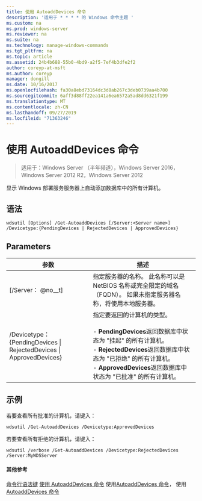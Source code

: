 ```yaml
---
title: 使用 AutoaddDevices 命令
description: '适用于 * * * * 的 Windows 命令主题 '
ms.custom: na
ms.prod: windows-server
ms.reviewer: na
ms.suite: na
ms.technology: manage-windows-commands
ms.tgt_pltfrm: na
ms.topic: article
ms.assetid: 24b4b688-55b0-4bd9-a2f5-7ef4b3dfe2f2
author: coreyp-at-msft
ms.author: coreyp
manager: dongill
ms.date: 10/16/2017
ms.openlocfilehash: fa30a8ebd73164dc3d8ab267c3deb0739aa4b700
ms.sourcegitcommit: 6aff3d88ff22ea141a6ea6572a5ad8dd6321f199
ms.translationtype: MT
ms.contentlocale: zh-CN
ms.lasthandoff: 09/27/2019
ms.locfileid: "71363246"
---
```

# <a name="using-the-get-autoadddevices-command"></a>使用 AutoaddDevices 命令

>适用于：Windows Server （半年频道），Windows Server 2016，Windows Server 2012 R2，Windows Server 2012

显示 Windows 部署服务服务器上自动添加数据库中的所有计算机。
## <a name="syntax"></a>语法
```
wdsutil [Options] /Get-AutoaddDevices [/Server:<Server name>] /Devicetype:{PendingDevices | RejectedDevices | ApprovedDevices}
```
## <a name="parameters"></a>Parameters
|参数|描述|
|-------|--------|
|[/Server： @no__t]|指定服务器的名称。 此名称可以是 NetBIOS 名称或完全限定的域名（FQDN）。 如果未指定服务器名称，将使用本地服务器。|
|/Devicetype： {PendingDevices &#124; RejectedDevices &#124; ApprovedDevices}|指定要返回的计算机的类型。<br /><br />-   **PendingDevices**返回数据库中状态为 "挂起" 的所有计算机。<br />-   **RejectedDevices**返回数据库中状态为 "已拒绝" 的所有计算机。<br />-   **ApprovedDevices**返回数据库中状态为 "已批准" 的所有计算机。|
## <a name="BKMK_examples"></a>示例
若要查看所有批准的计算机，请键入：
```
wdsutil /Get-AutoaddDevices /Devicetype:ApprovedDevices
```
若要查看所有拒绝的计算机，请键入：
```
wdsutil /verbose /Get-AutoaddDevices /Devicetype:RejectedDevices /Server:MyWDSServer
```
#### <a name="additional-references"></a>其他参考
[命令行语法键](command-line-syntax-key.md)
[使用 AutoaddDevices 命令](using-the-delete-autoadddevices-command.md)
 使用[AutoaddDevices 命令](using-the-approve-autoadddevices-command.md)，
 使用[AutoaddDevices 命令](using-the-reject-autoadddevices-command.md)
